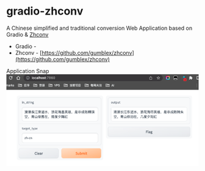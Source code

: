 # gradio-zhconv

A Chinese simplified and traditional conversion Web Application based on Gradio &amp; [Zhconv](https://github.com/gumblex/zhconv) 

- Gradio - 
- Zhconv - [https://github.com/gumblex/zhconv](https://github.com/gumblex/zhconv)


Application Snap
![Snap Image](./docs/snap.png)
